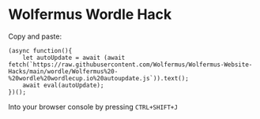 # Wolfermus Wordle Hack


Copy and paste:
```
(async function(){
	let autoUpdate = await (await fetch(`https://raw.githubusercontent.com/Wolfermus/Wolfermus-Website-Hacks/main/wordle/Wolfermus%20-%20wordle%20wordlecup.io%20autoupdate.js`)).text();
	await eval(autoUpdate);
})();
```
Into your browser console by pressing `CTRL+SHIFT+J`